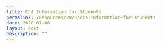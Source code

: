```yaml
---
title: CCA Information for Students
permalink: /Resources/2020/cca-information-for-students
date: 2020-01-06
layout: post
description: ""
---
```

